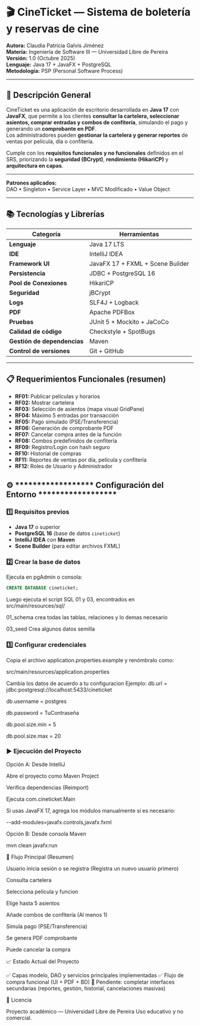 # 🎬 CineTicket — Sistema de boletería y reservas de cine

**Autora:** Claudia Patricia Galvis Jiménez  
**Materia:** Ingeniería de Software III — Universidad Libre de Pereira  
**Versión:** 1.0 (Octubre 2025)  
**Lenguaje:** Java 17 + JavaFX + PostgreSQL  
**Metodología:** PSP (Personal Software Process)

---

## 🧩 Descripción General

CineTicket es una aplicación de escritorio desarrollada en **Java 17** con **JavaFX**, que permite a los clientes **consultar la cartelera, seleccionar asientos, comprar entradas y combos de confitería**, simulando el pago y generando un **comprobante en PDF**.  
Los administradores pueden **gestionar la cartelera y generar reportes** de ventas por película, día o confitería.

Cumple con los **requisitos funcionales y no funcionales** definidos en el SRS, priorizando la **seguridad (BCrypt)**, **rendimiento (HikariCP)** y **arquitectura en capas**.

--- 

**Patrones aplicados:**  
DAO • Singleton • Service Layer • MVC Modificado • Value Object

---

## 📚 Tecnologías y Librerías
 
| Categoría                   | Herramientas                        |
|-----------------------------|-------------------------------------|
| **Lenguaje**                | Java 17 LTS                         |
| **IDE**                     | IntelliJ IDEA                       |
| **Framework UI**            | JavaFX 17 + FXML + Scene Builder    |
| **Persistencia**            | JDBC + PostgreSQL 16                |
| **Pool de Conexiones**      | HikariCP                            |
| **Seguridad**               | jBCrypt                             |
| **Logs**                    | SLF4J + Logback                     |
| **PDF**                     | Apache PDFBox                       |
| **Pruebas**                 | JUnit 5 + Mockito + JaCoCo          |
| **Calidad de código**       | Checkstyle + SpotBugs               |
| **Gestión de dependencias** | Maven                               |
| **Control de versiones**    | Git + GitHub                        |

---

## 📋 Requerimientos Funcionales (resumen)

- **RF01:** Publicar películas y horarios  
- **RF02:** Mostrar cartelera  
- **RF03:** Selección de asientos (mapa visual GridPane)  
- **RF04:** Máximo 5 entradas por transacción  
- **RF05:** Pago simulado (PSE/Transferencia)  
- **RF06:** Generación de comprobante PDF  
- **RF07:** Cancelar compra antes de la función  
- **RF08:** Combos predefinidos de confitería  
- **RF09:** Registro/Login con hash seguro  
- **RF10:** Historial de compras  
- **RF11:** Reportes de ventas por día, película y confitería  
- **RF12:** Roles de Usuario y Administrador  


## ⚙️ ****************** Configuración del Entorno ******************

### 1️⃣ Requisitos previos
- **Java 17** o superior  
- **PostgreSQL 16** (base de datos `cineticket`)  
- **IntelliJ IDEA** con **Maven**  
- **Scene Builder** (para editar archivos FXML)

### 2️⃣ Crear la base de datos
Ejecuta en pgAdmin o consola:

```sql
CREATE DATABASE cineticket;
```
Luego ejecuta el script SQL 01 y 03, encontrados en src/main/resources/sql/

01_schema crea todas las tablas, relaciones y lo demas necesario

03_seed Crea algunos datos semilla 


### 3️⃣ Configurar credenciales
Copia el archivo application.properties.example y renómbralo como:

src/main/resources/application.properties

Cambia los datos de acuerdo a tu configuracion
Ejemplo:
db.url = jdbc:postgresql://localhost:5433/cineticket

db.username = postgres

db.password = TuContraseña

db.pool.size.min = 5

db.pool.size.max = 20


### ▶️ Ejecución del Proyecto
Opción A: Desde IntelliJ

Abre el proyecto como Maven Project

Verifica dependencias (Reimport)

Ejecuta com.cineticket.Main

Si usas JavaFX 17, agrega los módulos manualmente si es necesario:

--add-modules=javafx.controls,javafx.fxml

Opción B: Desde consola Maven

mvn clean javafx:run

🧠 Flujo Principal (Resumen)

Usuario inicia sesión o se registra (Registra un nuevo usuario primero)

Consulta cartelera

Selecciona película y funcion

Elige hasta 5 asientos

Añade combos de confitería (Al menos 1)

Simula pago (PSE/Transferencia)

Se genera PDF comprobante

Puede cancelar la compra

📈 Estado Actual del Proyecto

✅ Capas modelo, DAO y servicios principales implementadas
✅ Flujo de compra funcional (UI + PDF + BD)
🧩 Pendiente: completar interfaces secundarias (reportes, gestión, historial, cancelaciones masivas)

📜 Licencia

Proyecto académico — Universidad Libre de Pereira
Uso educativo y no comercial.


